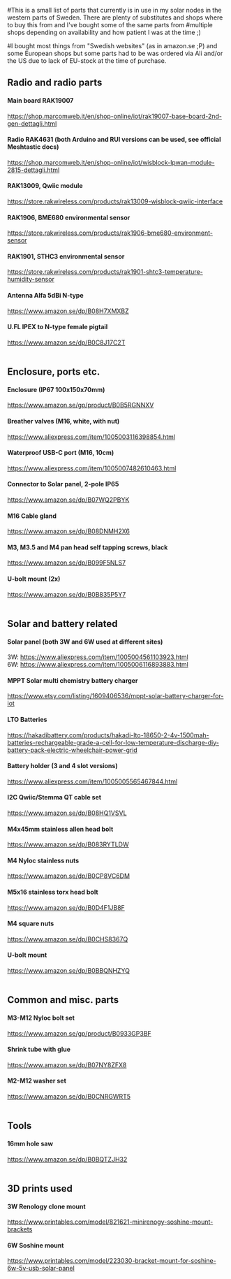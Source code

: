 #This is a small list of parts that currently is in use in my solar nodes in the western parts of Sweden. There are plenty of substitutes and shops where to buy this from and I've bought some of the same parts from #multiple shops depending on availability and how patient I was at the time ;)

#I bought most things from "Swedish websites" (as in amazon.se ;P) and some European shops but some parts had to be was ordered via Ali and/or the US due to lack of EU-stock at the time of purchase.

## Radio and radio parts
#### Main board RAK19007
https://shop.marcomweb.it/en/shop-online/iot/rak19007-base-board-2nd-gen-dettagli.html
#### Radio RAK4631 (both Arduino and RUI versions can be used, see official Meshtastic docs)
https://shop.marcomweb.it/en/shop-online/iot/wisblock-lpwan-module-2815-dettagli.html
#### RAK13009, Qwiic module
https://store.rakwireless.com/products/rak13009-wisblock-qwiic-interface
#### RAK1906, BME680 environmental sensor
https://store.rakwireless.com/products/rak1906-bme680-environment-sensor
#### RAK1901, STHC3 environmental sensor
https://store.rakwireless.com/products/rak1901-shtc3-temperature-humidity-sensor
#### Antenna Alfa 5dBi N-type
https://www.amazon.se/dp/B08H7XMXBZ
#### U.FL IPEX to N-type female pigtail
https://www.amazon.se/dp/B0C8J17C2T
<br />
<br />
## Enclosure, ports etc.
#### Enclosure (IP67 100x150x70mm)
https://www.amazon.se/gp/product/B0B5RGNNXV
#### Breather valves (M16, white, with nut)
https://www.aliexpress.com/item/1005003116398854.html
#### Waterproof USB-C port (M16, 10cm)
https://www.aliexpress.com/item/1005007482610463.html
#### Connector to Solar panel, 2-pole IP65
https://www.amazon.se/dp/B07WQ2PBYK
#### M16 Cable gland
https://www.amazon.se/dp/B08DNMH2X6
#### M3, M3.5 and M4 pan head self tapping screws, black
https://www.amazon.se/dp/B099F5NLS7
#### U-bolt mount (2x)
https://www.amazon.se/dp/B0B835P5Y7
<br />
<br />
## Solar and battery related
#### Solar panel (both 3W and 6W used at different sites)
3W: https://www.aliexpress.com/item/1005004561103923.html<br />
6W: https://www.aliexpress.com/item/1005006116893883.html
#### MPPT Solar multi chemistry battery charger 
https://www.etsy.com/listing/1609406536/mppt-solar-battery-charger-for-iot
#### LTO Batteries
https://hakadibattery.com/products/hakadi-lto-18650-2-4v-1500mah-batteries-rechargeable-grade-a-cell-for-low-temperature-discharge-diy-battery-pack-electric-wheelchair-power-grid
#### Battery holder (3 and 4 slot versions)
https://www.aliexpress.com/item/1005005565467844.html
#### I2C Qwiic/Stemma QT cable set
https://www.amazon.se/dp/B08HQ1VSVL
#### M4x45mm stainless allen head bolt
https://www.amazon.se/dp/B083RYTLDW
#### M4 Nyloc stainless nuts
https://www.amazon.se/dp/B0CP8VC6DM
#### M5x16 stainless torx head bolt
https://www.amazon.se/dp/B0D4F1JB8F
#### M4 square nuts
https://www.amazon.se/dp/B0CHS8367Q
#### U-bolt mount
https://www.amazon.se/dp/B0BBQNHZYQ
<br />
<br />
## Common and misc. parts
#### M3-M12 Nyloc bolt set
https://www.amazon.se/gp/product/B0933GP3BF
#### Shrink tube with glue
https://www.amazon.se/dp/B07NY8ZFX8
#### M2-M12 washer set
https://www.amazon.se/dp/B0CNRGWRT5
<br />
<br />
## Tools
#### 16mm hole saw
https://www.amazon.se/dp/B0BQTZJH32
<br />
<br />
## 3D prints used
#### 3W Renology clone mount
https://www.printables.com/model/821621-minirenogy-soshine-mount-brackets
#### 6W Soshine mount
https://www.printables.com/model/223030-bracket-mount-for-soshine-6w-5v-usb-solar-panel
